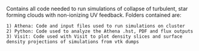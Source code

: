 Contains all code needed to run simulations of collapse of turbulent, star forming clouds with non-ionizing UV feedback. Folders contained are:

    1) Athena: Code and input files used to run simulations on cluster
    2) Python: Code used to analyze the Athena .hst, PDF and flux outputs
    3) Visit: Code used with Visit to plot density slices and surface density projections of simulations from vtk dumps
